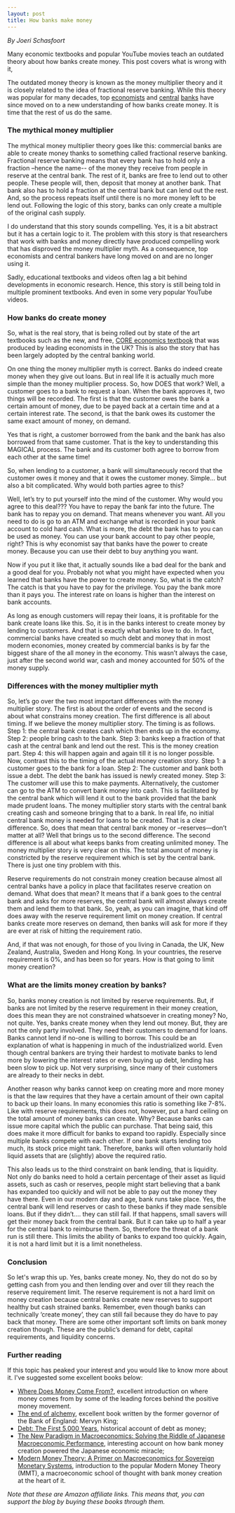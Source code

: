 ```yaml
---
layout: post
title: How banks make money
---
```

*By Joeri Schasfoort*

Many economic textbooks and popular YouTube movies teach an outdated theory about how banks create money. This post covers what is wrong with it,

The outdated money theory is known as the money multiplier theory and it is closely related to the idea of fractional reserve banking. While this theory was popular for many decades, top [economists](https://www.amazon.com/Between-Debt-Devil-Credit-Finance/dp/0691169640/ref=as_li_ss_tl?keywords=debt+and+the+devil&qid=1582217685&sr=8-1&linkCode=ll1&tag=moneymacro-20&linkId=1f3e70e89b716260ecd3840b7975ed95&language=en_US) and [central](https://www.bankofengland.co.uk/quarterly-bulletin/2014/q1/money-in-the-modern-economy-an-introduction) [banks](https://www.bundesbank.de/en/tasks/topics/how-money-is-created-667392) have since moved on to a new understanding of how banks create money. It is time that the rest of us do the same.

### The mythical money multiplier

The mythical money multiplier theory goes like this: commercial banks are able to create money thanks to something called fractional reserve banking. Fractional reserve banking means that every bank has to hold only a fraction –hence the name-- of the money they receive from people in reserve at the central bank. The rest of it, banks are free to lend out to other people. These people will, then, deposit that money at another bank. That bank also has to hold a fraction at the central bank but can lend out the rest. And, so the process repeats itself until there is no more money left to be lend out. Following the logic of this story, banks can only create a multiple of the original cash supply.

I do understand that this story sounds compelling. Yes, it is a bit abstract but it has a certain logic to it.
The problem with this story is that researchers that work with banks and money directly have produced compelling work that has disproved the money multiplier myth. As a consequence, top economists and central bankers have long moved on and are no longer using it.

Sadly, educational textbooks and videos often lag a bit behind developments in economic research. Hence, this story is still being told in multiple prominent textbooks. And even in some very popular YouTube videos.

### How banks do create money

So, what is the real story, that is being rolled out by state of the art textbooks such as the new, and free, [CORE economics textbook](https://www.core-econ.org/) that was produced by leading economists in the UK? This is also the story that has been largely adopted by the central banking world.

On one thing the money multiplier myth is correct. Banks do indeed create money when they give out loans. But in real life it is actually much more simple than the money multiplier process. So, how DOES that work? Well, a customer goes to a bank to request a loan. When the bank approves it, two things will be recorded. The first is that the customer owes the bank a certain amount of money, due to be payed back at a certain time and at a certain interest rate. The second, is that the bank owes its customer the same exact amount of money, on demand.

Yes that is right, a customer borrowed from the bank and the bank has also borrowed from that same customer. That is the key to understanding this MAGICAL process. The bank and its customer both agree to borrow from each other at the same time!

So, when lending to a customer, a bank will simultaneously record that the customer owes it money and that it owes the customer money. Simple… but also a bit complicated. Why would both parties agree to this?

Well, let’s try to put yourself into the mind of the customer. Why would you agree to this deal??? You have to repay the bank far into the future. The bank has to repay you on demand. That means whenever you want. All you need to do is go to an ATM and exchange what is recorded in your bank account to cold hard cash. What is more, the debt the bank has to you can be used as money. You can use your bank account to pay other people, right? This is why economist say that banks have the power to create money. Because you can use their debt to buy anything you want.

Now if you put it like that, it actually sounds like a bad deal for the bank and a good deal for you. Probably not what you might have expected when you learned that banks have the power to create money. So, what is the catch? The catch is that you have to pay for the privilege. You pay the bank more than it pays you. The interest rate on loans is higher than the interest on bank accounts.

As long as enough customers will repay their loans, it is profitable for the bank create loans like this. So, it is in the banks interest to create money by lending to customers. And that is exactly what banks love to do. In fact, commercial banks have created so much debt and money that in most modern economies, money created by commercial banks is by far the biggest share of the all money in the economy. This wasn’t always the case, just after the second world war, cash and money accounted for 50% of the money supply.

### Differences with the money multiplier myth

So, let’s go over the two most important differences with the money multiplier story. The first is about the order of events and the second is about what constrains money creation. The first difference is all about timing. If we believe the money multiplier story. The timing is as follows. Step 1: the central bank creates cash which then ends up in the economy. Step 2: people bring cash to the bank. Step 3: banks keep a fraction of that cash at the central bank and lend out the rest. This is the money creation part. Step 4: this will happen again and again till it is no longer possible. Now, contrast this to the timing of the actual money creation story. Step 1: a customer goes to the bank for a loan. Step 2: The customer and bank both issue a debt. The debt the bank has issued is newly created money. Step 3: The customer will use this to make payments. Alternatively, the customer can go to the ATM to convert bank money into cash. This is facilitated by the central bank which will lend it out to the bank provided that the bank made prudent loans.
The money multiplier story starts with the central bank creating cash and someone bringing that to a bank. In real life, no initial central bank money is needed for loans to be created. That is a clear difference. So, does that mean that central bank money or –reserves—don’t matter at all? Well that brings us to the second difference. The second difference is all about what keeps banks from creating unlimited money. The money multiplier story is very clear on this. The total amount of money is constricted by the reserve requirement which is set by the central bank. There is just one tiny problem with this.

Reserve requirements do not constrain money creation because almost all central banks have a policy in place that facilitates reserve creation on demand. What does that mean? It means that if a bank goes to the central bank and asks for more reserves, the central bank will almost always create them and lend them to that bank. So, yeah, as you can imagine, that kind off does away with the reserve requirement limit on money creation. If central banks create more reserves on demand, then banks will ask for more if they are ever at risk of hitting the requirement ratio.

And, if that was not enough, for those of you living in Canada, the UK, New Zealand, Australia, Sweden and Hong Kong. In your countries, the reserve requirement is 0%, and has been so for years. How is that going to limit money creation?

### What are the limits money creation by banks?

So, banks money creation is not limited by reserve requirements. But, if banks are not limited by the reserve requirement in their money creation, does this mean they are not constrained whatsoever in creating money?
No, not quite. Yes, banks create money when they lend out money. But, they are not the only party involved. They need their customers to demand for loans. Banks cannot lend if no-one is willing to borrow. This could be an explanation of what is happening in much of the industrialized world. Even though central bankers are trying their hardest to motivate banks to lend more by lowering the interest rates or even buying up debt, lending has been slow to pick up. Not very surprising, since many of their customers are already to their necks in debt.

Another reason why banks cannot keep on creating more and more money is that the law requires that they have a certain amount of their own capital to back up their loans. In many economies this ratio is something like 7-8%. Like with reserve requirements, this does not, however, put a hard ceiling on the total amount of money banks can create. Why? Because banks can issue more capital which the public can purchase. That being said, this does make it more difficult for banks to expand too rapidly. Especially since multiple banks compete with each other. If one bank starts lending too much, its stock price might tank. Therefore, banks will often voluntarily hold liquid assets that are (slightly) above the required ratio.

This also leads us to the third constraint on bank lending, that is liquidity. Not only do banks need to hold a certain percentage of their asset as liquid assets, such as cash or reserves, people might start believing that a bank has expanded too quickly and will not be able to pay out the money they have there. Even in our modern day and age, bank runs take place. Yes, the central bank will lend reserves or cash to these banks if they made sensible loans. But if they didn’t.... they can still fail. If that happens, small savers will get their money back from the central bank. But it can take up to half a year for the central bank to reimburse them. So, therefore the threat of a bank run is still there. This limits the ability of banks to expand too quickly. Again, it is not a hard limit but it is a limit nonetheless.

### Conclusion

So let's wrap this up. Yes, banks create money. No, they do not do so by getting cash from you and then lending over and over till they reach the reserve requirement limit. The reserve requirement is not a hard limit on money creation because central banks create new reserves to support healthy but cash strained banks. Remember, even though banks can technically ‘create money’, they can still fail because they do have to pay back that money. There are some other important soft limits on bank money creation though. These are the public’s demand for debt, capital requirements, and liquidity concerns.

### Further reading
If this topic has peaked your interest and you would like to know more about it. I've suggested some excellent books below:

* [Where Does Money Come From?](https://amzn.to/2PuJ7y6), excellent introduction on where money comes from by some of the leading forces behind the positive money movement.
* [The end of alchemy](https://amzn.to/32yfz7P), excellent book written by the former governor of the Bank of England: Mervyn King;
* [Debt: The First 5,000 Years](https://amzn.to/2T1hTRU), historical account of debt as money;
* [The New Paradigm in Macroeconomics: Solving the Riddle of Japanese Macroeconomic Performance](https://amzn.to/39azgW8), interesting account on how bank money creation powered the Japanese economic miracle;
* [Modern Money Theory: A Primer on Macroeconomics for Sovereign Monetary Systems](https://amzn.to/383fY3l), introduction to the popular Modern Money Theory (MMT), a macroeconomic school of thought with bank money creation at the heart of it.

*Note that these are Amazon affiliate links. This means that, you can support the blog by buying these books through them.*

